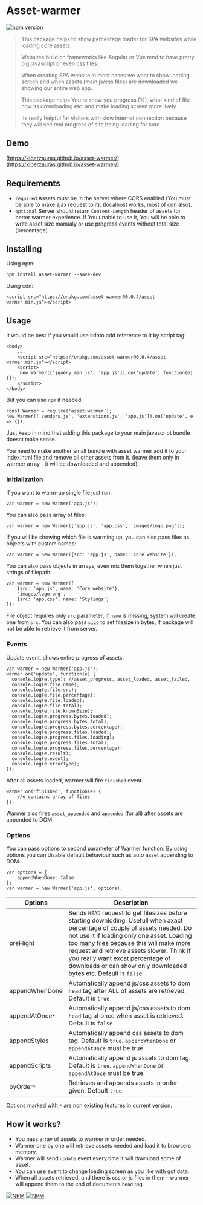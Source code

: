 # Asset-warmer

[![npm version](https://badge.fury.io/js/asset-warmer.svg)](https://npmjs.org/package/asset-warmer)

> This package helps to show percentage loader for 
SPA websites while loading core assets.
>
> Websites build on frameworks like Angular or Vue tend to have 
pretty big javascript or even css files.
>
> When creating SPA website in most cases we want to show 
loading screen and when assets (main js/css files) are downloaded
we showing our entire web app.
>
> This package helps You to show you progress (%), what kind of file
now its downloading etc. and make loading screen more lively.
>
> Its really helpful for visitors with slow internet connection 
because they will see real progress of site being loading for sure.



## Demo

[https://kiberzauras.github.io/asset-warmer/](https://kiberzauras.github.io/asset-warmer/)


## Requirements

* `required` Assets must be in the server where CORS enabled (You must be able to make ajax request to it). (localhost works, most of cdn also).
* `optional` Server should return `Content-Length` header of assets for better warmer experience. If You unable to use it, You will be able to write asset size manualy or use progress events without total size (percentage).

## Installing

Using npm:

`npm install asset-warmer --save-dev`

Using cdn:

`<script src="https://unpkg.com/asset-warmer@0.0.4/asset-warmer.min.js"></script>`

## Usage

It would be best if you would use cdnto add reference to it by script tag:

	<body>
		...
		<script src="https://unpkg.com/asset-warmer@0.0.4/asset-warmer.min.js"></script>
		<script>
		 new Warmer(['jquery.min.js', 'app.js']).on('update', function(e) {});
		</script>
	</body>
	
But you can use `npm` if needed.

	const Warmer = require('asset-warmer');
	new Warmer(['vendors.js', 'extenstions.js', 'app.js']).on('update', e => {});
	
Just keep in mind that adding this package to your main javascript bundle doesnt make sense.

You need to make another small bundle with asset warmer add it to your index.html file and remove all other assets from it. (leave them only in warmer array - it will be downloaded and appended).  	

### Initialization

If you want to warm-up single file just run:

    var warmer = new Warmer('app.js');
    
    
You can also pass array of files:

    var warmer = new Warmer(['app.js', 'app.css', 'images/logo.png']);
    
If you will be showing which file is warming up, you can also pass files as
objects with custom names:

    var warmer = new Warmer({src: 'app.js', name: 'Core website'});
    
You can also pass objects in arrays, even mix them together when just strings of filepath.

    var warmer = new Warmer([
        {src: 'app.js', name: 'Core website'},
        'images/logo.png',
        {src: 'app.css', name: 'Stylings'}
    ]);

File object requires only `src` parameter, if `name` is missing, system will
create one from `src`. You can also pass `size` to set filesize in bytes, if package will 
not be able to retrieve it from server.


### Events

Update event, shows entire progress of assets.

    var warmer = new Warmer('app.js');
    warmer.on('update', function(e) {
      console.log(e.type); //asset_progress, asset_loaded, asset_failed,  
      console.log(e.file.name);  
      console.log(e.file.src);  
      console.log(e.file.percentage);  
      console.log(e.file.loaded);  
      console.log(e.file.total);  
      console.log(e.file.knownSize);  
      console.log(e.progress.bytes.loaded);  
      console.log(e.progress.bytes.total);  
      console.log(e.progress.bytes.percentage);  
      console.log(e.progress.files.loaded);  
      console.log(e.progress.files.loading);  
      console.log(e.progress.files.total);  
      console.log(e.progress.files.percentage);  
      console.log(e.result);  
      console.log(e.event);  
      console.log(e.errorType);  
    });
    
After all assets loaded, warmer will fire `finished` event.

    warmer.on('finished', function(e) {
        //e contains array of files
    });
    
Warmer also fires `asset_appended` and `appended` (for all) after assets are 
appended to DOM.


### Options

You can pass options to second parameter of Warmer function.
 By using options you can disable default behaviour such as auto asset appending to DOM.
 
 
    var options = {
        appendWhenDone: false
    };
    var warmer = new Warmer('app.js', options);



| Options  | Description |
| ------------- | ------------- |
| preFlight |Sends `HEAD` request to get filesizes before starting downloding. Usefull when axact percentage of couple of assets needed. Do not use it if loading only one asset. Loading too many files because this will make more request and retrieve assets slower. Think if you really want excat percentage of downloads or can show only downloaded bytes etc. Default is `false`. |
| appendWhenDone  | Automatically append js/css assets to dom `head` 						tag after ALL of assets are retrieved. Default is 						`true`  |
| appendAtOnce`*`  | Automatically append js/css assets to dom `head` 						tag at once when asset is retrieved. Default is 						`false`  |
| appendStyles  | Automatically append css assets to dom tag. 					Default is `true`. `appendWhenDone` or 					`appendAtOnce` must be true.  |
| appendScripts  | Automatically append js assets to dom tag. 						Default is `true`. `appendWhenDone` or 						`appendAtOnce` must be true. |
|byOrder`*`|Retrieves and appends assets in order given. Default `true`|

Options marked with `*` are non existing features in current version.

## How it works?

* You pass array of assets to warmer in order needed.
* Warmer one by one will retrieve assets needed and load it to browsers memory. 
* Warmer will send `update` event every time it will download some of asset.
* You can use event to change loading screen as you like with got data.
* When all assets retrieved, and there is css or js files in them - warmer will append them to the end of documents `head` tag.

[![NPM](https://nodei.co/npm/asset-warmer.png?downloads=true&downloadRank=true&stars=true)](https://nodei.co/npm/asset-warmer/)
[![NPM](https://nodei.co/npm-dl/asset-warmer.png?months=3&height=2)](https://nodei.co/npm/asset-warmer/)

